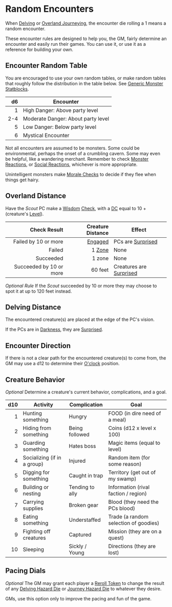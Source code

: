 # Random Encounters

When [Delving](../../Game%20Procedures/Exploration/Delving.md) or [Overland Journeying](../../Game%20Procedures/Exploration/Overland%20Journeys.md), the encounter die rolling a 1 means a random encounter.

These encounter rules are designed to help you, the GM, fairly determine an encounter and easily run their games. You can use it, or use it as a reference for building your own.

## Encounter Random Table

You are encouraged to use your own random tables, or make random tables that roughly follow the distribution in the table below. See [Generic Monster Statblocks](Generic%20Monster%20Statblocks.md).

|  d6 | Encounter                          |
| --: | ---------------------------------- |
|   1 | High Danger: Above party level     |
| 2-4 | Moderate Danger: About party level |
|   5 | Low Danger: Below party level      |
|   6 | Mystical Encounter                 |

Not all encounters are assumed to be monsters. Some could be environmental, perhaps the onset of a crumbling cavern. Some may even be helpful, like a wandering merchant. Remember to check [Monster Reactions](../../Game%20Procedures/Social%20Procedures/Monster%20Reactions.md), or [Social Reactions](../../Game%20Procedures/Social%20Procedures/Social%20Reactions.md), whichever is more appropriate.

Unintelligent monsters make [Morale Checks](Morale.md#Morale%20Checks) to decide if they flee when things get hairy.

## Overland Distance

Have the *Scout* PC make a [Wisdom](../../Player%20Characters/The%20Ability%20Scores/Wisdom.md) [Check](../../Game%20Procedures/Core%20Procedures/Check.md), with a [DC](../../Game%20Procedures/Core%20Procedures/DC.md) equal to 10 + (creature's [Level](../../Player%20Characters/Progression/Level.md)).

|            Check Result |                                           Creature Distance | Effect                                                                     |
| ----------------------: | ----------------------------------------------------------: | -------------------------------------------------------------------------- |
|    Failed by 10 or more |    [Engaged](../../Game%20Procedures/Conditions/Engaged.md) | PCs are [Surprised](../../Game%20Procedures/Conditions/Surprised.md)       |
|                  Failed | 1 [Zone](../../Game%20Procedures/Core%20Procedures/Zone.md) | None                                                                       |
|               Succeeded |                                                      1 zone | None                                                                       |
| Succeeded by 10 or more |                                                     60 feet | Creatures are [Surprised](../../Game%20Procedures/Conditions/Surprised.md) |

*Optional Rule*
If the *Scout* succeeded by 10 or more they may choose to spot it at up to 120 feet instead.

## Delving Distance

The encountered creature(s) are placed at the edge of the PC's vision.

If the PCs are in [Darkness](../../Game%20Procedures/Hazards/Darkness.md), they are [Surprised](../../Game%20Procedures/Conditions/Surprised.md).

## Encounter Direction

If there is not a clear path for the encountered creature(s) to come from, the GM may use a d12 to determine their [O'clock](https://en.wikipedia.org/wiki/Clock_position) position.

## Creature Behavior

*Optional*
Determine a creature's current behavior, complications, and a goal.

| d10 | Activity                    | Complication    | Goal                                  |
| --: | --------------------------- | --------------- | ------------------------------------- |
|   1 | Hunting something           | Hungry          | FOOD (in dire need of a meal)         |
|   2 | Hiding from something       | Being followed  | Coins (d12 x level x 100)             |
|   3 | Guarding something          | Hates boss      | Magic items (equal to level)          |
|   4 | Socializing (if in a group) | Injured         | Random item (for some reason)         |
|   5 | Digging for something       | Caught in trap  | Territory (get out of my swamp)       |
|   6 | Building or nesting         | Tending to ally | Information (rival faction / region)  |
|   7 | Carrying supplies           | Broken gear     | Blood (they need the PCs blood)       |
|   8 | Eating something            | Understaffed    | Trade (a random selection of goodies) |
|   9 | Fighting off creatures      | Captured        | Mission (they are on a quest)         |
|  10 | Sleeping                    | Sickly / Young  | Directions (they are lost)            |

## Pacing Dials

*Optional*
The GM may grant each player a [Reroll Token](../../Game%20Procedures/Die%20Rolling%20Mechanics/Reroll%20Tokens.md) to change the result of any [Delving Hazard Die](../../Game%20Procedures/Exploration/Delving.md#Delving%20Hazard%20Die) or [Journey Hazard Die](../../Game%20Procedures/Exploration/Overland%20Journeys.md#Journey%20Hazard%20Die) to whatever they desire.

GMs, use this option only to improve the pacing and fun of the game.

